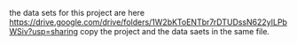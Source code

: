 the data sets for this project are here https://drive.google.com/drive/folders/1W2bKToENTbr7rDTUDssN622yILPbWSiv?usp=sharing
copy the project and the data saets in  the same file.
